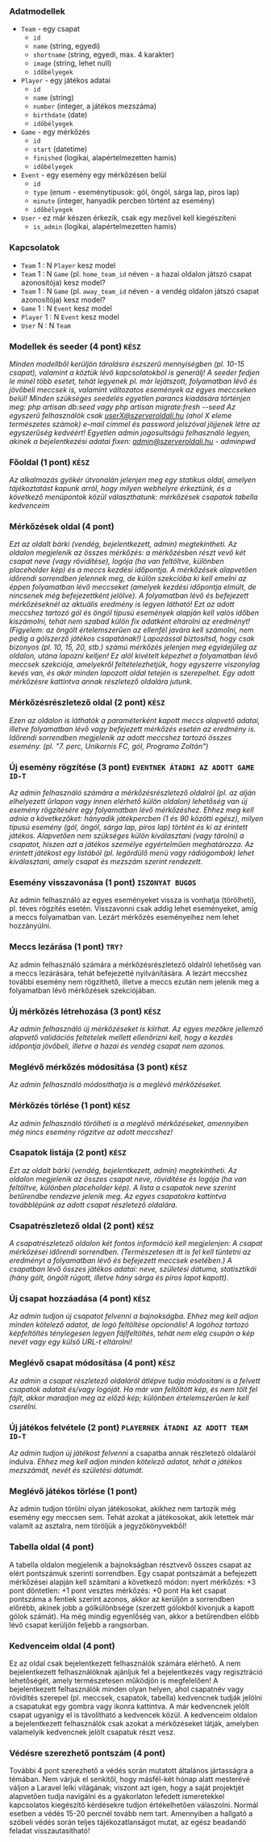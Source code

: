 ### Adatmodellek

-   `Team` - egy csapat
    -   `id`
    -   `name` (string, egyedi)
    -   `shortname` (string, egyedi, max. 4 karakter)
    -   `image` (string, lehet null)
    -   `időbélyegek`
-   `Player` - egy játékos adatai
    -   `id`
    -   `name` (string)
    -   `number` (integer, a játékos mezszáma)
    -   `birthdate` (date)
    -   `időbélyegek`
-   `Game` - egy mérkőzés
    -   `id`
    -   `start` (datetime)
    -   `finished` (logikai, alapértelmezetten hamis)
    -   `időbélyegek`
-   `Event` - egy esemény egy mérkőzésen belül
    -   `id`
    -   `type` (enum - eseménytípusok: gól, öngól, sárga lap, piros lap)
    -   `minute` (integer, hanyadik percben történt az esemény)
    -   `időbélyegek`
-   `User` - ez már készen érkezik, csak egy mezővel kell kiegészíteni
    -   `is_admin` (logikai, alapértelmezetten hamis)

### Kapcsolatok

-   `Team` 1 : N `Player` kesz model
-   `Team` 1 : N `Game` (pl. `home_team_id` néven - a hazai oldalon játszó csapat azonosítója) kesz model?
-   `Team` 1 : N `Game` (pl. `away_team_id` néven - a vendég oldalon játszó csapat azonosítója) kesz model?
-   `Game` 1 : N `Event` kesz model
-   `Player` 1 : N `Event` kesz model
-   `User` N : N `Team`

### Modellek és seeder (4 pont) `KÉSZ`

_Minden modellből kerüljön tárolásra észszerű mennyiségben (pl. 10-15 csapat), valamint a köztük lévő kapcsolatokból is generálj!_
_A seeder fedjen le minél több esetet, tehát legyenek pl. már lejátszott, folyamatban lévő és jövőbeli meccsek is, valamint változatos események az egyes meccseken belül!_
_Minden szükséges seedelés egyetlen parancs kiadására történjen meg: php artisan db:seed vagy php artisan migrate:fresh --seed_
_Az egyszerű felhasználók csak userX@szerveroldali.hu (ahol X eleme természetes számok) e-mail címmel és password jelszóval jöjjenek létre az egyszerűség kedvéért!_
_Egyetlen admin jogosultságú felhasználó legyen, akinek a bejelentkezési adatai fixen: admin@szerveroldali.hu - adminpwd_

### Főoldal (1 pont) `KÉSZ`

_Az alkalmazás gyökér útvonalán jelenjen meg egy statikus oldal, amelyen tájékoztatást kapunk arról, hogy milyen webhelyre érkeztünk, és a következő menüpontok közül választhatunk:_
_mérkőzések_
_csapatok_
_tabella_
_kedvenceim_

### Mérkőzések oldal (4 pont)

_Ezt az oldalt bárki (vendég, bejelentkezett, admin) megtekintheti._
_Az oldalon megjelenik az összes mérkőzés: a mérkőzésben részt vevő két csapat neve (vagy rövidítése), logója (ha van feltöltve, különben placeholder kép) és a meccs kezdési időpontja._
_A mérkőzések alapvetően időrendi sorrendben jelennek meg, de külön szekcióba ki kell emelni az éppen folyamatban lévő meccseket (amelyek kezdési időpontja elmúlt, de nincsenek még befejezettként jelölve)._
_A folyamatban lévő és befejezett mérkőzéseknél az aktuális eredmény is legyen látható! Ezt az adott meccshez tartozó gól és öngól típusú események alapján kell valós időben kiszámolni, tehát nem szabad külön fix adatként eltárolni az eredményt! (Figyelem: az öngólt értelemszerűen az ellenfél javára kell számolni, nem pedig a gólszerző játékos csapatának!)_
_Lapozással biztosítsd, hogy csak bizonyos (pl. 10, 15, 20, stb.) számú mérkőzés jelenjen meg egyidejűleg az oldalon, utána lapozni kelljen! Ez alól kivételt képezhet a folyamatban lévő meccsek szekciója, amelyekről feltételezhetjük, hogy egyszerre viszonylag kevés van, és akár minden lapozott oldal tetején is szerepelhet._
_Egy adott mérkőzésre kattintva annak részletező oldalára jutunk._

### Mérkőzésrészletező oldal (2 pont) `KÉSZ`

_Ezen az oldalon is láthatók a paraméterként kapott meccs alapvető adatai, illetve folyamatban lévő vagy befejezett mérkőzés esetén az eredmény is._
_Időrendi sorrendben megjelenik az adott meccshez tartozó összes esemény. (pl. "7. perc, Unikornis FC, gól, Programo Zoltán")_

### Új esemény rögzítése (3 pont) `EVENTNEK ÁTADNI AZ ADOTT GAME ID-T`

_Az admin felhasználó számára a mérkőzésrészletező oldalról (pl. az alján elhelyezett űrlapon vagy innen elérhető külön oldalon) lehetőség van új esemény rögzítésére egy folyamatban lévő mérkőzéshez._
_Ehhez meg kell adnia a következőket: hányadik játékpercben (1 és 90 közötti egész), milyen típusú esemény (gól, öngól, sárga lap, piros lap) történt és ki az érintett játékos. Alapvetően nem szükséges külön kiválasztani (vagy tárolni) a csapatot, hiszen azt a játékos személye egyértelműen meghatározza._
_Az érintett játékost egy listából (pl. legördülő menü vagy rádiógombok) lehet kiválasztani, amely csapat és mezszám szerint rendezett._

### Esemény visszavonása (1 pont) `ISZONYAT BUGOS`

Az admin felhasználó az egyes eseményeket vissza is vonhatja (törölheti), pl. téves rögzítés esetén.
Visszavonni csak addig lehet eseményeket, amíg a meccs folyamatban van. Lezárt mérkőzés eseményeihez nem lehet hozzányúlni.

### Meccs lezárása (1 pont) `TRY?`

Az admin felhasználó számára a mérkőzésrészletező oldalról lehetőség van a meccs lezárására, tehát befejezetté nyilvánítására.
A lezárt meccshez további esemény nem rögzíthető, illetve a meccs ezután nem jelenik meg a folyamatban lévő mérkőzések szekciójában.

### Új mérkőzés létrehozása (3 pont) `KÉSZ`

_Az admin felhasználó új mérkőzéseket is kiírhat._
_Az egyes mezőkre jellemző alapvető validációs feltételek mellett ellenőrizni kell, hogy a kezdés időpontja jövőbeli, illetve a hazai és vendég csapat nem azonos._

### Meglévő mérkőzés módosítása (3 pont) `KÉSZ`

_Az admin felhasználó módosíthatja is a meglévő mérkőzéseket._

### Mérkőzés törlése (1 pont) `KÉSZ`

_Az admin felhasználó törölheti is a meglévő mérkőzéseket, amennyiben még nincs esemény rögzítve az adott meccshez!_

### Csapatok listája (2 pont) `KÉSZ`

_Ezt az oldalt bárki (vendég, bejelentkezett, admin) megtekintheti._
_Az oldalon megjelenik az összes csapat neve, rövidítése és logója (ha van feltöltve, különben placeholder kép)._
_A lista a csapatok neve szerint betűrendbe rendezve jelenik meg._
_Az egyes csapatokra kattintva továbblépünk az adott csapat részletező oldalára._

### Csapatrészletező oldal (2 pont) `KÉSZ`

_A csapatrészletező oldalon két fontos információ kell megjelenjen:_
_A csapat mérkőzései időrendi sorrendben. (Természetesen itt is fel kell tüntetni az eredményt a folyamatban lévő és befejezett meccsek esetében.)_
_A csapatban lévő összes játékos adatai: neve, születési dátuma, statisztikái (hány gólt, öngólt rúgott, illetve hány sárga és piros lapot kapott)._

### Új csapat hozzáadása (4 pont) `KÉSZ`

_Az admin tudjon új csapatot felvenni a bajnokságba. Ehhez meg kell adjon minden kötelező adatot, de logó feltöltése opcionális!_
_A logóhoz tartozó képfeltöltés ténylegesen legyen fájlfeltöltés, tehát nem elég csupán a kép nevét vagy egy külső URL-t eltárolni!_

### Meglévő csapat módosítása (4 pont) `KÉSZ`

_Az admin a csapat részletező oldaláról átlépve tudja módosítani is a felvett csapatok adatait és/vagy logóját._
_Ha már van feltöltött kép, és nem tölt fel fájlt, akkor maradjon meg az előző kép; különben értelemszerűen le kell cserélni._

### Új játékos felvétele (2 pont) `PLAYERNEK ÁTADNI AZ ADOTT TEAM ID-T`

_Az admin tudjon új játékost felvenni_ a csapatba annak részletező oldaláról indulva. _Ehhez meg kell adjon minden kötelező adatot, tehát a játékos mezszámát, nevét és születési dátumát._

### Meglévő játékos törlése (1 pont)

Az admin tudjon törölni olyan játékosokat, akikhez nem tartozik még esemény egy meccsen sem. Tehát azokat a játékosokat, akik letettek már valamit az asztalra, nem töröljük a jegyzőkönyvekből!

### Tabella oldal (4 pont)

A tabella oldalon megjelenik a bajnokságban résztvevő összes csapat az elért pontszámuk szerinti sorrendben.
Egy csapat pontszámát a befejezett mérkőzései alapján kell számítani a következő módon:
nyert mérkőzés: +3 pont
döntetlen: +1 pont
vesztes mérkőzés: +0 pont
Ha két csapat pontszáma a fentiek szerint azonos, akkor az kerüljön a sorrendben előrébb, akinek jobb a gólkülönbsége (szerzett gólokból kivonjuk a kapott gólok számát). Ha még mindig egyenlőség van, akkor a betűrendben előbb lévő csapat kerüljön feljebb a rangsorban.

### Kedvenceim oldal (4 pont)

Ez az oldal csak bejelentkezett felhasználók számára elérhető.
A nem bejelentkezett felhasználóknak ajánljuk fel a bejelentkezés vagy regisztráció lehetőségét, amely természetesen működjön is megfelelően!
A bejelentkezett felhasználók minden olyan helyen, ahol csapatnév vagy rövidítés szerepel (pl. meccsek, csapatok, tabella) kedvencnek tudják jelölni a csapatukat egy gombra vagy ikonra kattintva.
A már kedvencnek jelölt csapat ugyanígy el is távolítható a kedvencek közül.
A kedvenceim oldalon a bejelentkezett felhasználók csak azokat a mérkőzéseket látják, amelyben valamelyik kedvencnek jelölt csapatuk részt vesz.

### Védésre szerezhető pontszám (4 pont)

További 4 pont szerezhető a védés során mutatott általános jártasságra a témában.
Nem várjuk el senkitől, hogy másfél-két hónap alatt mesterévé váljon a Laravel lelki világának; viszont azt igen, hogy a saját projektjét alapvetően tudja navigálni és a gyakorlaton lefedett ismeretekkel kapcsolatos kiegészítő kérdésekre tudjon értékelhetően válaszolni. Normál esetben a védés 15-20 percnél tovább nem tart.
Amennyiben a hallgató a szóbeli védés során teljes tájékozatlanságot mutat, az egész beadandó feladat visszautasítható!
